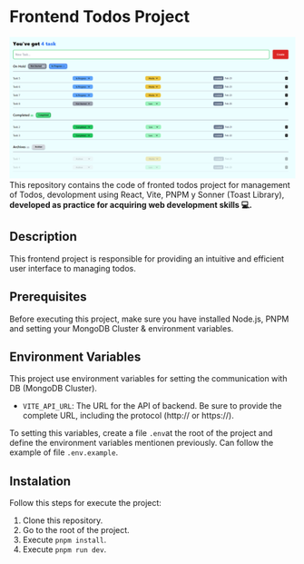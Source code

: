# Frontend Todos Project

![Application Image](public/application.png)
This repository contains the code of fronted todos project for management of Todos, devolopment using React, Vite, PNPM y Sonner (Toast Library), <strong>developed as practice for acquiring web development skills 💻.</strong>

## Description

This frontend project is responsible for providing an intuitive and efficient user interface to managing todos.

## Prerequisites

Before executing this project, make sure you have installed Node.js, PNPM and setting your MongoDB Cluster & environment variables.

## Environment Variables

This project use environment variables for setting the communication with DB (MongoDB Cluster).

- `VITE_API_URL`: The URL for the API of backend. Be sure to provide the complete URL, including the protocol (http:// or https://).

To setting this variables, create a file `.env`at the root of the project and define the environment variables mentionen previously. Can follow the example of file `.env.example`.

## Instalation

Follow this steps for execute the project:

1. Clone this repository.
2. Go to the root of the project.
3. Execute `pnpm install`.
4. Execute `pnpm run dev`.
